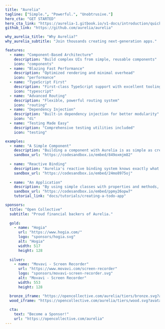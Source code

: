 ```yaml
---
title: "Aurelia"
tagline: ["Simple.", "Powerful.", "Unobtrusive."]
hero_cta: "GET STARTED"
hero_cta_link: "https://aurelia-1.gitbook.io/v1-docs/introduction/quick-start"
github_link: "https://github.com/aurelia/aurelia"

why_aurelia_title: "Why Aurelia?"
why_aurelia_subtitle: "Join thousands creating next-generation apps."

features:
  - name: "Component-Based Architecture"
    description: "Build complex UIs from simple, reusable components"
    icon: "components"
  - name: "Blazing Fast Performance"
    description: "Optimized rendering and minimal overhead"
    icon: "performance"
  - name: "TypeScript First"
    description: "First-class TypeScript support with excellent tooling"
    icon: "typescript"
  - name: "Advanced Routing"
    description: "Flexible, powerful routing system"
    icon: "routing"
  - name: "Dependency Injection"
    description: "Built-in dependency injection for better modularity"
    icon: "di"
  - name: "Testing Made Easy"
    description: "Comprehensive testing utilities included"
    icon: "testing"

examples:
  - name: "A Simple Component"
    description: "Building a component with Aurelia is as simple as creating a vanilla JavaScript or TypeScript class with normal properties and methods."
    sandbox_url: "https://codesandbox.io/embed/849oxmjm82"
    
  - name: "Reactive Binding"
    description: "Aurelia's reactive binding system knows exactly what changes and when it changes. It uses this knowledge to update your UI in the most efficient way possible."
    sandbox_url: "https://codesandbox.io/embed/24mo8975oj"
    
  - name: "An Application"
    description: "By using simple classes with properties and methods, we can assemble a full application. This Todo example uses a vanilla JS array to track a list of todos. It also tracks the text you enter to create new todos. Despite the fact that this is a simple app, the basic vanilla JS patterns shown here can scale to apps containing hundreds of thousands of lines of code."
    sandbox_url: "https://codesandbox.io/embed/ppmy26opw7"
    tutorial_link: "docs/tutorials/creating-a-todo-app"

sponsors:
  title: "Open Collective"
  subtitle: "Proud financial backers of Aurelia."
  
  gold:
    - name: "Hogia"
      url: "https://www.hogia.com/"
      logo: "sponsors/hogia.svg"
      alt: "Hogia"
      width: 517
      height: 128
      
  silver:
    - name: "Movavi - Screen Recorder"
      url: "https://www.movavi.com/screen-recorder"
      logo: "sponsors/movavi-screen-recorder.svg"
      alt: "Movavi - Screen Recorder"
      width: 553
      height: 128

  bronze_iframe: "https://opencollective.com/aurelia/tiers/bronze.svg?avatarHeight=64&button=false&width=1024"
  wood_iframe: "https://opencollective.com/aurelia/tiers/wood.svg?avatarHeight=32&button=false&width=512"
  
  cta:
    text: "Become a Sponsor!"
    url: "https://opencollective.com/aurelia"
---
```

